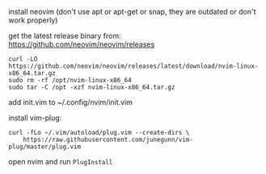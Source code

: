 install neovim (don't use apt or apt-get or snap, they are outdated or don't work properly)

get the latest release binary from:
https://github.com/neovim/neovim/releases
```
curl -LO https://github.com/neovim/neovim/releases/latest/download/nvim-linux-x86_64.tar.gz
sudo rm -rf /opt/nvim-linux-x86_64
sudo tar -C /opt -xzf nvim-linux-x86_64.tar.gz
```

add init.vim to ~/.config/nvim/init.vim

install vim-plug:

```
curl -fLo ~/.vim/autoload/plug.vim --create-dirs \
    https://raw.githubusercontent.com/junegunn/vim-plug/master/plug.vim
```

open nvim and run `PlugInstall`
